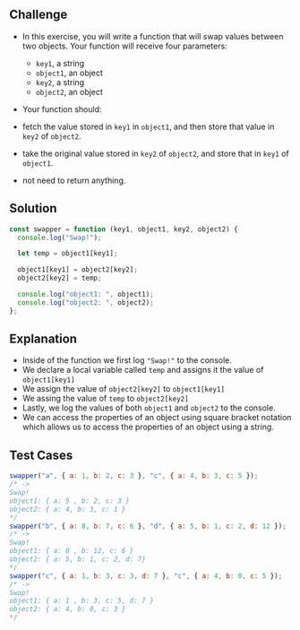 ## Challenge

- In this exercise, you will write a function that will swap values between two objects. Your function will receive four parameters:
  - `key1`, a string
  - `object1`, an object
  - `key2`, a string
  - `object2`, an object
- Your function should:

- fetch the value stored in `key1` in `object1`, and then store that value in `key2` of `object2`.
- take the original value stored in `key2` of `object2`, and store that in `key1` of `object1`.
- not need to return anything.

## Solution

```javascript
const swapper = function (key1, object1, key2, object2) {
  console.log("Swap!");

  let temp = object1[key1];

  object1[key1] = object2[key2];
  object2[key2] = temp;

  console.log("object1: ", object1);
  console.log("object2: ", object2);
};
```

## Explanation

- Inside of the function we first log `"Swap!"` to the console.
- We declare a local variable called `temp` and assigns it the value of `object1[key1]`
- We assign the value of `object2[key2]` to `object1[key1]`
- We assing the value of `temp` to `object2[key2]`
- Lastly, we log the values of both `object1` and `object2` to the console.
- We can access the properties of an object using square bracket notation which allows us to access the properties of an object using a string.

## Test Cases

```javascript
swapper("a", { a: 1, b: 2, c: 3 }, "c", { a: 4, b: 3, c: 5 });
/* -> 
Swap!
object1: { a: 5 , b: 2, c: 3 }
object2: { a: 4, b: 3, c: 1 }
*/
swapper("b", { a: 8, b: 7, c: 6 }, "d", { a: 5, b: 1, c: 2, d: 12 });
/* -> 
Swap!
object1: { a: 8 , b: 12, c: 6 }
object2: { a: 5, b: 1, c: 2, d: 7}
*/
swapper("c", { a: 1, b: 3, c: 3, d: 7 }, "c", { a: 4, b: 0, c: 5 });
/* -> 
Swap!
object1: { a: 1 , b: 3, c: 5, d: 7 }
object2: { a: 4, b: 0, c: 3 }
*/
```
